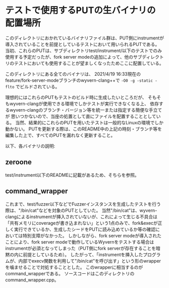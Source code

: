 # テストで使用するPUTの生バイナリの配置場所

このディレクトリにおかれているバイナリファイル群は、PUT側にinstrumentが導入されていることを前提としているテストにおいて用いられるPUTである。
当初、これらのPUTは、サブディレクトリtest/instrument/以下のテストでのみ使用する予定だったが、fork server modeの追加によって、他のサブディレクトリのテストにおいても使用することが望ましくなったためここに配置している。

このディレクトリにある全てのバイナリは、
2021/4/19 16:33現在のfeature/fork-server-modeブランチのwyvern-clang++で
`-O0 -g -static -flto`
でビルドされている。

理想的にはこれらのPUTもテストのビルド時に生成したいところだが、
そもそもwyvern-clangが使用できる環境でしかテストが実行できなくなる上、
依存するwyvern-clangのブランチ・バージョン等を統一または指定する簡便な手立てが
思いつかないので、当座の処置として直にファイルを配置することとしている。
当然、結果的にこれらのPUTを用いたテストは一般的なLinuxの環境でしか動かない。
PUTを更新する際は、このREADME中の上記の時刻・ブランチ等を編集した上で、すべてのPUTを漏れなく更新すること。

以下、各バイナリの説明:

## zeroone
test/instrument以下のREADMEに記載があるため、そちらを参照。

## command\_wrapper
これまで、test/fuzzer以下などでFuzzerインスタンスを生成したテストを行う際は、"/bin/cat"などを対象のPUTとしていた。
当然"/bin/cat"は、wyvern-clangによるinstrumentが挿入されていないが、これによって生じる不具合は「共有メモリにcoverageが書き込まれない」という1点のみで、fork&execが正しく実行できているか、生成したシードをPUTに読み込めているか等の確認においては特別支障がなかった。
しかしながら、fork server modeが導入されたことにより、fork server modeで動作しているWyvernをテストする場合はinstrumentが必須となってしまった（PUT側にfork serverが存在することを暗黙の内に前提としているため）。
したがって、「instrumentを挿入したプログラムが、内部でexecv関数を利用して"/bin/cat"を呼び出す」という形のwrapperを噛ませることで対処することとした。
このwrapperに相当するのがcommand\_wrapperである。
ソースコードはこのディレクトリのcommand\_wrapper.cpp。
